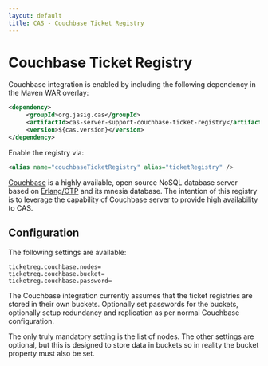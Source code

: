 ```yaml
---
layout: default
title: CAS - Couchbase Ticket Registry
---
```


# Couchbase Ticket Registry
Couchbase integration is enabled by including the following dependency in the Maven WAR overlay:

```xml
<dependency>
     <groupId>org.jasig.cas</groupId>
     <artifactId>cas-server-support-couchbase-ticket-registry</artifactId>
     <version>${cas.version}</version>
</dependency>
```

Enable the registry via:

```xml
<alias name="couchbaseTicketRegistry" alias="ticketRegistry" />
```

[Couchbase](http://www.couchbase.com) is a highly available, open source NoSQL database server based on 
[Erlang/OTP](http://www.erlang.org) and its mnesia database. The intention of this registry is to leverage the capability of Couchbase 
server to provide high availability to CAS.

## Configuration
The following settings are available:

```properties
ticketreg.couchbase.nodes=
ticketreg.couchbase.bucket=
ticketreg.couchbase.password=
```

The Couchbase integration currently assumes that the ticket registries are stored
in their own buckets. Optionally set passwords for the buckets, optionally setup
redundancy and replication as per normal Couchbase configuration.

The only truly mandatory setting is the list of nodes.
The other settings are optional, but this is designed to store data in buckets
so in reality the bucket property must also be set.
